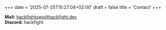 +++
date = '2025-07-25T15:27:04+02:00'
draft = false
title = 'Contact'
+++

**Mail:** hackfightowo@hackfight.dev  
**Discord:** hackfight
